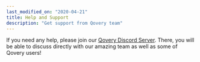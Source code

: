 ```yaml
---
last_modified_on: "2020-04-21"
title: Help and Support
description: "Get support from Qovery team"
---
```

If you need any help, please join our [Qovery Discord Server][urls.qovery_chat]. There, you will be able to discuss directly with our amazing team as well as some of Qovery users!


[urls.qovery_chat]: https://discord.qovery.com
